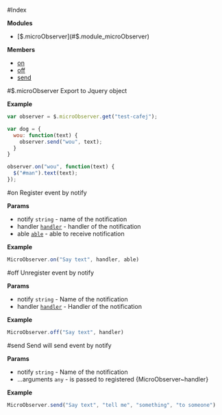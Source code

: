 #Index

**Modules**

* [$.microObserver](#$.module_microObserver)

**Members**

* [on](#on)
* [off](#off)
* [send](#send)
 
<a name="$.module_microObserver"></a>
#$.microObserver
Export to Jquery object

**Example**  
```js
var observer = $.microObserver.get("test-cafej");

var dog = {
  wou: function(text) {
    observer.send("wou", text);
  }
}

observer.on("wou", function(text) {
  $("#man").text(text);
});
```

<a name="on"></a>
#on
Register event by notify

**Params**

- notify `string` - name of the notification  
- handler <code>[handler](#MicroObserver..handler)</code> - handler of the notification  
- able <code>[able](#MicroObserver..able)</code> - able to receive notification  

**Example**  
```js
MicroObserver.on("Say text", handler, able)
```

<a name="off"></a>
#off
Unregister event by notify

**Params**

- notify `string` - Name of the notification  
- handler <code>[handler](#MicroObserver..handler)</code> - Handler of the notification  

**Example**  
```js
MicroObserver.off("Say text", handler)
```

<a name="send"></a>
#send
Send will send event by notify

**Params**

- notify `string` - Name of the notification  
- ...arguments `any` - is passed to registered {MicroObserver~handler}  

**Example**  
```js
MicroObserver.send("Say text", "tell me", "something", "to someone")
```

